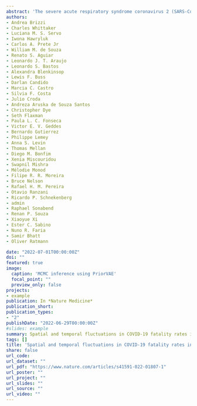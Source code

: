 ```yaml
---
abstract: 'The severe acute respiratory syndrome coronavirus 2 (SARS-CoV-2) Gamma variant of concern has spread rapidly across Brazil since late 2020, causing substantial infection and death waves. Here we used individual-level patient records after hospitalization with suspected or confirmed coronavirus disease 2019 (COVID-19) between 20 January 2020 and 26 July 2021 to document temporary, sweeping shocks in hospital fatality rates that followed the spread of Gamma across 14 state capitals, during which typically more than half of hospitalized patients aged 70 years and older died. We show that such extensive shocks in COVID-19 in-hospital fatality rates also existed before the detection of Gamma. Using a Bayesian fatality rate model, we found that the geographic and temporal fluctuations in Brazil’s COVID-19 in-hospital fatality rates were primarily associated with geographic inequities and shortages in healthcare capacity. We estimate that approximately half of the COVID-19 deaths in hospitals in the 14 cities could have been avoided without pre-pandemic geographic inequities and without pandemic healthcare pressure. Our results suggest that investments in healthcare resources, healthcare optimization and pandemic preparedness are critical to minimize population-wide mortality and morbidity caused by highly transmissible and deadly pathogens such as SARS-CoV-2, especially in low- and middle-income countries.'
authors:
- Andrea Brizzi
- Charles Whittaker
- Luciana M. S. Servo
- Iwona Hawryluk
- Carlos A. Prete Jr
- William M. de Souza
- Renato S. Aguiar
- Leonardo J. T. Araujo
- Leonardo S. Bastos
- Alexandra Blenkinsop
- Lewis F. Buss
- Darlan Candido
- Marcia C. Castro
- Silvia F. Costa
- Julio Croda
- Andreza Aruska de Souza Santos
- Christopher Dye
- Seth Flaxman
- Paula L. C. Fonseca
- Victor E. V. Geddes
- Bernardo Gutierrez
- Philippe Lemey
- Anna S. Levin
- Thomas Mellan
- Diego M. Bonfim
- Xenia Miscouridou
- Swapnil Mishra
- Mélodie Monod
- Filipe R. R. Moreira
- Bruce Nelson
- Rafael H. M. Pereira
- Otavio Ranzani
- Ricardo P. Schnekenberg
- admin
- Raphael Sonabend
- Renan P. Souza
- Xiaoyue Xi
- Ester C. Sabino
- Nuno R. Faria
- Samir Bhatt 
- Oliver Ratmann

date: "2022-07-01T00:00:00Z"
doi: ""
featured: true
image:
  caption: 'MCMC inference using PriorVAE'
  focal_point: ""
  preview_only: false
projects:
- example
publication: In *Nature Medicine*
publication_short:
publication_types:
- "2"
publishDate: "2022-06-29T00:00:00Z"
#slides: example
summary: Spatial and temporal fluctuations in COVID-19 fatality rates in Brazilian hospitals
tags: []
title: 'Spatial and temporal fluctuations in COVID-19 fatality rates in Brazilian hospitals'
share: false
url_code: 
url_dataset: ""
url_pdf: "https://www.nature.com/articles/s41591-022-01807-1"
url_poster: ""
url_project: ""
url_slides: ""
url_source: ""
url_video: ""
---
```


